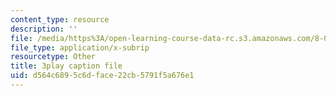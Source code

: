 ```yaml
---
content_type: resource
description: ''
file: /media/https%3A/open-learning-course-data-rc.s3.amazonaws.com/8-04-quantum-physics-i-spring-2016/d564c6895c6dface22cb5791f5a676e1_3VXLIF2DpHI.srt
file_type: application/x-subrip
resourcetype: Other
title: 3play caption file
uid: d564c689-5c6d-face-22cb-5791f5a676e1
---
```

